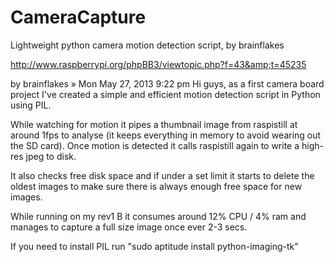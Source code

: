 CameraCapture
=============

Lightweight python camera motion detection script, by brainflakes


http://www.raspberrypi.org/phpBB3/viewtopic.php?f=43&amp;t=45235

by brainflakes » Mon May 27, 2013 9:22 pm
Hi guys, as a first camera board project I've created a simple and efficient motion detection script in Python using PIL.

While watching for motion it pipes a thumbnail image from raspistill at around 1fps to analyse (it keeps everything in memory to avoid wearing out the SD card). Once motion is detected it calls raspistill again to write a high-res jpeg to disk.

It also checks free disk space and if under a set limit it starts to delete the oldest images to make sure there is always enough free space for new images.

While running on my rev1 B it consumes around 12% CPU / 4% ram and manages to capture a full size image once ever 2-3 secs.

If you need to install PIL run "sudo aptitude install python-imaging-tk"